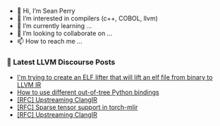 - 👋 Hi, I’m Sean Perry
- 👀 I’m interested in compilers (c++, COBOL, llvm)
- 🌱 I’m currently learning ...
- 💞️ I’m looking to collaborate on ...
- 📫 How to reach me ...

<!---
s66perry/s66perry is a ✨ special ✨ repository because its `README.md` (this file) appears on your GitHub profile.
You can click the Preview link to take a look at your changes.
--->
### 📕 Latest LLVM Discourse Posts

<!-- DISCOURSE-LLVM:START -->
- [I&#39;m trying to create an ELF lifter that will lift an elf file from binary to LLVM IR](https://discourse.llvm.org/t/im-trying-to-create-an-elf-lifter-that-will-lift-an-elf-file-from-binary-to-llvm-ir/76558#post_4)
- [How to use different out-of-tree Python bindings](https://discourse.llvm.org/t/how-to-use-different-out-of-tree-python-bindings/75082#post_10)
- [[RFC] Upstreaming ClangIR](https://discourse.llvm.org/t/rfc-upstreaming-clangir/76587?page=2#post_28)
- [[RFC] Sparse tensor support in torch-mlir](https://discourse.llvm.org/t/rfc-sparse-tensor-support-in-torch-mlir/63627?page=2#post_35)
- [[RFC] Upstreaming ClangIR](https://discourse.llvm.org/t/rfc-upstreaming-clangir/76587?page=2#post_27)
<!-- DISCOURSE-LLVM:END -->
